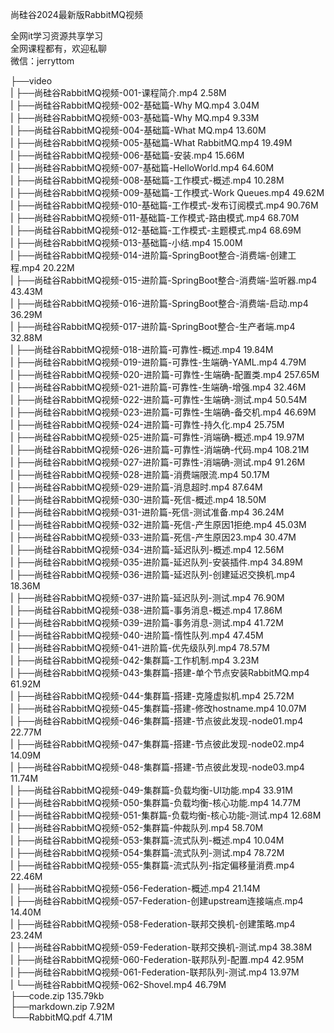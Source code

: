 尚硅谷2024最新版RabbitMQ视频

全网it学习资源共享学习<br>全网课程都有，欢迎私聊<br>微信：jerryttom<br>

├──video<br> | ├──尚硅谷RabbitMQ视频-001-课程简介.mp4 2.58M<br> | ├──尚硅谷RabbitMQ视频-002-基础篇-Why MQ.mp4 3.04M<br> | ├──尚硅谷RabbitMQ视频-003-基础篇-Why MQ.mp4 9.33M<br> | ├──尚硅谷RabbitMQ视频-004-基础篇-What MQ.mp4 13.60M<br> | ├──尚硅谷RabbitMQ视频-005-基础篇-What RabbitMQ.mp4 19.49M<br> | ├──尚硅谷RabbitMQ视频-006-基础篇-安装.mp4 15.66M<br> | ├──尚硅谷RabbitMQ视频-007-基础篇-HelloWorld.mp4 64.60M<br> | ├──尚硅谷RabbitMQ视频-008-基础篇-工作模式-概述.mp4 10.28M<br> | ├──尚硅谷RabbitMQ视频-009-基础篇-工作模式-Work Queues.mp4 49.62M<br> | ├──尚硅谷RabbitMQ视频-010-基础篇-工作模式-发布订阅模式.mp4 90.76M<br> | ├──尚硅谷RabbitMQ视频-011-基础篇-工作模式-路由模式.mp4 68.70M<br> | ├──尚硅谷RabbitMQ视频-012-基础篇-工作模式-主题模式.mp4 68.69M<br> | ├──尚硅谷RabbitMQ视频-013-基础篇-小结.mp4 15.00M<br> | ├──尚硅谷RabbitMQ视频-014-进阶篇-SpringBoot整合-消费端-创建工程.mp4 20.22M<br> | ├──尚硅谷RabbitMQ视频-015-进阶篇-SpringBoot整合-消费端-监听器.mp4 43.43M<br> | ├──尚硅谷RabbitMQ视频-016-进阶篇-SpringBoot整合-消费端-启动.mp4 36.29M<br> | ├──尚硅谷RabbitMQ视频-017-进阶篇-SpringBoot整合-生产者端.mp4 32.88M<br> | ├──尚硅谷RabbitMQ视频-018-进阶篇-可靠性-概述.mp4 19.84M<br> | ├──尚硅谷RabbitMQ视频-019-进阶篇-可靠性-生端确-YAML.mp4 4.79M<br> | ├──尚硅谷RabbitMQ视频-020-进阶篇-可靠性-生端确-配置类.mp4 257.65M<br> | ├──尚硅谷RabbitMQ视频-021-进阶篇-可靠性-生端确-增强.mp4 32.46M<br> | ├──尚硅谷RabbitMQ视频-022-进阶篇-可靠性-生端确-测试.mp4 50.54M<br> | ├──尚硅谷RabbitMQ视频-023-进阶篇-可靠性-生端确-备交机.mp4 46.69M<br> | ├──尚硅谷RabbitMQ视频-024-进阶篇-可靠性-持久化.mp4 25.75M<br> | ├──尚硅谷RabbitMQ视频-025-进阶篇-可靠性-消端确-概述.mp4 19.97M<br> | ├──尚硅谷RabbitMQ视频-026-进阶篇-可靠性-消端确-代码.mp4 108.21M<br> | ├──尚硅谷RabbitMQ视频-027-进阶篇-可靠性-消端确-测试.mp4 91.26M<br> | ├──尚硅谷RabbitMQ视频-028-进阶篇-消费端限流.mp4 50.17M<br> | ├──尚硅谷RabbitMQ视频-029-进阶篇-消息超时.mp4 87.64M<br> | ├──尚硅谷RabbitMQ视频-030-进阶篇-死信-概述.mp4 18.50M<br> | ├──尚硅谷RabbitMQ视频-031-进阶篇-死信-测试准备.mp4 36.24M<br> | ├──尚硅谷RabbitMQ视频-032-进阶篇-死信-产生原因1拒绝.mp4 45.03M<br> | ├──尚硅谷RabbitMQ视频-033-进阶篇-死信-产生原因23.mp4 30.47M<br> | ├──尚硅谷RabbitMQ视频-034-进阶篇-延迟队列-概述.mp4 12.56M<br> | ├──尚硅谷RabbitMQ视频-035-进阶篇-延迟队列-安装插件.mp4 34.89M<br> | ├──尚硅谷RabbitMQ视频-036-进阶篇-延迟队列-创建延迟交换机.mp4 18.36M<br> | ├──尚硅谷RabbitMQ视频-037-进阶篇-延迟队列-测试.mp4 76.90M<br> | ├──尚硅谷RabbitMQ视频-038-进阶篇-事务消息-概述.mp4 17.86M<br> | ├──尚硅谷RabbitMQ视频-039-进阶篇-事务消息-测试.mp4 41.72M<br> | ├──尚硅谷RabbitMQ视频-040-进阶篇-惰性队列.mp4 47.45M<br> | ├──尚硅谷RabbitMQ视频-041-进阶篇-优先级队列.mp4 78.57M<br> | ├──尚硅谷RabbitMQ视频-042-集群篇-工作机制.mp4 3.23M<br> | ├──尚硅谷RabbitMQ视频-043-集群篇-搭建-单个节点安装RabbitMQ.mp4 61.92M<br> | ├──尚硅谷RabbitMQ视频-044-集群篇-搭建-克隆虚拟机.mp4 25.72M<br> | ├──尚硅谷RabbitMQ视频-045-集群篇-搭建-修改hostname.mp4 10.07M<br> | ├──尚硅谷RabbitMQ视频-046-集群篇-搭建-节点彼此发现-node01.mp4 22.77M<br> | ├──尚硅谷RabbitMQ视频-047-集群篇-搭建-节点彼此发现-node02.mp4 14.09M<br> | ├──尚硅谷RabbitMQ视频-048-集群篇-搭建-节点彼此发现-node03.mp4 11.74M<br> | ├──尚硅谷RabbitMQ视频-049-集群篇-负载均衡-UI功能.mp4 33.91M<br> | ├──尚硅谷RabbitMQ视频-050-集群篇-负载均衡-核心功能.mp4 14.77M<br> | ├──尚硅谷RabbitMQ视频-051-集群篇-负载均衡-核心功能-测试.mp4 12.68M<br> | ├──尚硅谷RabbitMQ视频-052-集群篇-仲裁队列.mp4 58.70M<br> | ├──尚硅谷RabbitMQ视频-053-集群篇-流式队列-概述.mp4 10.04M<br> | ├──尚硅谷RabbitMQ视频-054-集群篇-流式队列-测试.mp4 78.72M<br> | ├──尚硅谷RabbitMQ视频-055-集群篇-流式队列-指定偏移量消费.mp4 22.46M<br> | ├──尚硅谷RabbitMQ视频-056-Federation-概述.mp4 21.14M<br> | ├──尚硅谷RabbitMQ视频-057-Federation-创建upstream连接端点.mp4 14.40M<br> | ├──尚硅谷RabbitMQ视频-058-Federation-联邦交换机-创建策略.mp4 23.24M<br> | ├──尚硅谷RabbitMQ视频-059-Federation-联邦交换机-测试.mp4 38.38M<br> | ├──尚硅谷RabbitMQ视频-060-Federation-联邦队列-配置.mp4 42.95M<br> | ├──尚硅谷RabbitMQ视频-061-Federation-联邦队列-测试.mp4 13.97M<br> | └──尚硅谷RabbitMQ视频-062-Shovel.mp4 46.79M<br> ├──code.zip 135.79kb<br> ├──markdown.zip 7.92M<br> └──RabbitMQ.pdf 4.71M